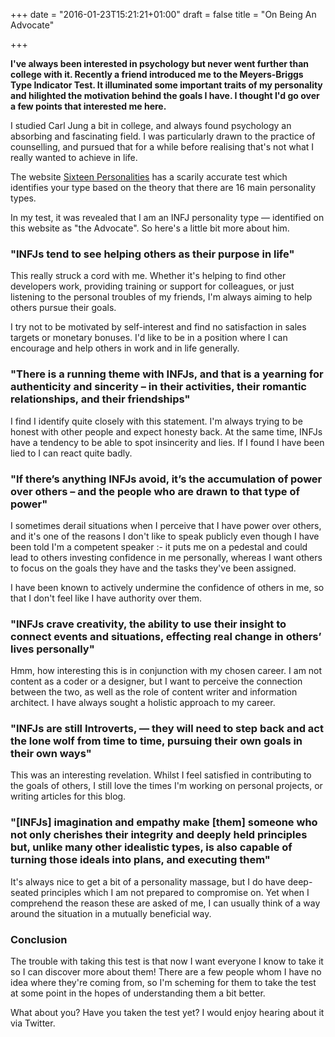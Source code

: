 +++
date = "2016-01-23T15:21:21+01:00"
draft = false
title = "On Being An Advocate"

+++

**I've always been interested in psychology but never went further than college with it. Recently a friend introduced me to the Meyers-Briggs Type Indicator Test. It illuminated some important traits of my personality and hilighted the motivation behind the goals I have. I thought I'd go over a few points that interested me here.**

I studied Carl Jung a bit in college, and always found psychology an absorbing and fascinating field. I was particularly drawn to the practice of counselling, and pursued that for a while before realising that's not what I really wanted to achieve in life.

The website [Sixteen Personalities](http://www.16personalities.com/ "INFJ Personality Types") has a scarily accurate test which identifies your type based on the theory that there are 16 main personality types.

In my test, it was revealed that I am an INFJ personality type — identified on this website as "the Advocate". So here's a little bit more about him.

### "INFJs tend to see helping others as their purpose in life"

This really struck a cord with me. Whether it's helping to find other developers work, providing training or support for colleagues, or just listening to the personal troubles of my friends, I'm always aiming to help others pursue their goals.

I try not to be motivated by self-interest and find no satisfaction in sales targets or monetary bonuses. I'd like to be in a position where I can encourage and help others in work and in life generally.

### "There is a running theme with INFJs, and that is a yearning for authenticity and sincerity – in their activities, their romantic relationships, and their friendships"

I find I identify quite closely with this statement. I'm always trying to be honest with other people and expect honesty back. At the same time, INFJs have a tendency to be able to spot insincerity and lies. If I found I have been lied to I can react quite badly.

### "If there’s anything INFJs avoid, it’s the accumulation of power over others – and the people who are drawn to that type of power"

I sometimes derail situations when I perceive that I have power over others, and it's one of the reasons I don't like to speak publicly even though I have been told I'm a competent speaker :- it puts me on a pedestal and could lead to others investing confidence in me personally, whereas I want others to focus on the goals they have and the tasks they've been assigned.

I have been known to actively undermine the confidence of others in me, so that I don't feel like I have authority over them.

### "INFJs crave creativity, the ability to use their insight to connect events and situations, effecting real change in others’ lives personally"

Hmm, how interesting this is in conjunction with my chosen career. I am not content as a coder or a designer, but I want to perceive the connection between the two, as well as the role of content writer and information architect. I have always sought a holistic approach to my career.

### "INFJs are still Introverts, — they will need to step back and act the lone wolf from time to time, pursuing their own goals in their own ways"

This was an interesting revelation. Whilst I feel satisfied in contributing to the goals of others, I still love the times I'm working on personal projects, or writing articles for this blog.

### "[INFJs] imagination and empathy make [them] someone who not only cherishes their integrity and deeply held principles but, unlike many other idealistic types, is also capable of turning those ideals into plans, and executing them"

It's always nice to get a bit of a personality massage, but I do have deep-seated principles which I am not prepared to compromise on. Yet when I comprehend the reason these are asked of me, I can usually think of a way around the situation in a mutually beneficial way.


### Conclusion
The trouble with taking this test is that now I want everyone I know to take it so I can discover more about them! There are a few people whom I have no idea where they're coming from, so I'm scheming for them to take the test at some point in the hopes of understanding them a bit better.

What about you? Have you taken the test yet? I would enjoy hearing about it via Twitter.
